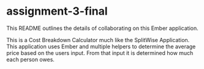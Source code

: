 # assignment-3-final

This README outlines the details of collaborating on this Ember application.

This is a Cost Breakdown Calculator much like the SplitWise Application.
This application uses Ember and multiple helpers to determine the average price based on the users input.
From that input it is determined how much each person owes.



